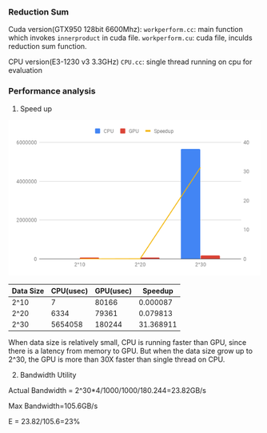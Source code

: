 ### Reduction Sum
Cuda version(GTX950 128bit 6600Mhz):
`workperform.cc`: main function which invokes `innerproduct` in cuda file.
`workperform.cu`: cuda file, inculds reduction sum function.

CPU version(E3-1230 v3 3.3GHz)
`CPU.cc`: single thread running on cpu for evaluation

### Performance analysis
1. Speed up

![img](imgs/chart.png)

| Data Size | CPU(usec) | GPU(usec) | Speedup   | 
|-----------|-----------|-----------|-----------| 
| 2^10      | 7         | 80166     | 0.000087  | 
| 2^20      | 6334      | 79361     | 0.079813  | 
| 2^30      | 5654058   | 180244    | 31.368911 | 

When data size is relatively small, CPU is running faster than GPU, since there is a latency from memory to GPU. But when the data size grow up to 2^30, the GPU is more than 30X faster than single thread on CPU. 

2. Bandwidth Utility

Actual Bandwidth = 2^30\*4/1000/1000/180.244=23.82GB/s

Max Bandwidth=105.6GB/s

E = 23.82/105.6=23%
